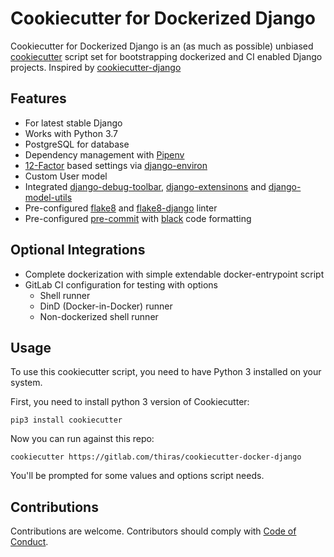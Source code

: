 # Cookiecutter for Dockerized Django

Cookiecutter for Dockerized Django is an (as much as possible) unbiased [cookiecutter](https://github.com/audreyr/cookiecutter) script set for bootstrapping dockerized and CI enabled Django projects. Inspired by [cookiecutter-django](https://github.com/pydanny/cookiecutter-django)

## Features
* For latest stable Django
* Works with Python 3.7
* PostgreSQL for database
* Dependency management with [Pipenv](https://pipenv.readthedocs.io/en/latest/)
* [12-Factor](https://12factor.net/) based settings via [django-environ](https://github.com/joke2k/django-environ)
* Custom User model
* Integrated [django-debug-toolbar](https://github.com/jazzband/django-debug-toolbar), [django-extensinons](https://github.com/django-extensions/django-extensions) and [django-model-utils](https://github.com/jazzband/django-model-utils)
* Pre-configured [flake8](https://gitlab.com/pycqa/flake8) and [flake8-django](https://github.com/rocioar/flake8-django) linter
* Pre-configured [pre-commit](https://pre-commit.com/) with [black](https://github.com/psf/black) code formatting

## Optional Integrations
* Complete dockerization with simple extendable docker-entrypoint script
* GitLab CI configuration for testing with options
  * Shell runner
  * DinD (Docker-in-Docker) runner
  * Non-dockerized shell runner

## Usage
To use this cookiecutter script, you need to have Python 3 installed on your system.

First, you need to install python 3 version of Cookiecutter:

```
pip3 install cookiecutter
```

Now you can run against this repo:

```
cookiecutter https://gitlab.com/thiras/cookiecutter-docker-django
```

You'll be prompted for some values and options script needs.

## Contributions
Contributions are welcome. Contributors should comply with [Code of Conduct](CODE_OF_CONDUCT.md).
